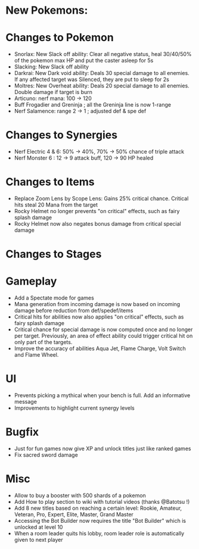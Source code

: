 # New Pokemons:


# Changes to Pokemon

- Snorlax: New Slack off ability: Clear all negative status, heal 30/40/50% of the pokemon max HP and put the caster asleep for 5s
- Slacking: New Slack off ability
- Darkrai: New Dark void ability: Deals 30 special damage to all enemies. If any affected target was Silenced, they are put to sleep for 2s
- Moltres: New Overheat ability: Deals 20 special damage to all enemies. Double damage if target is burn
- Articuno: nerf mana: 100 → 120
- Buff Frogadier and Greninja ; all the Greninja line is now 1-range
- Nerf Salamence: range 2 → 1 ; adjusted def & spe def

# Changes to Synergies
- Nerf Electric 4 & 6: 50% → 40%, 70% → 50% chance of triple attack
- Nerf Monster 6 : 12 → 9 attack buff, 120 → 90 HP healed

# Changes to Items
- Replace Zoom Lens by Scope Lens: Gains 25% critical chance. Critical hits steal 20 Mana from the target
- Rocky Helmet no longer prevents "on critical" effects, such as fairy splash damage
- Rocky Helmet now also negates bonus damage from critical special damage

# Changes to Stages

# Gameplay
- Add a Spectate mode for games
- Mana generation from incoming damage is now based on incoming damage before reduction from def/spedef/items
- Critical hits for abilities now also applies "on critical" effects, such as fairy splash damage
- Critical chance for special damage is now computed once and no longer per target. Previously, an area of effect ability could trigger critical hit on only part of the targets.
- Improve the accuracy of abilities Aqua Jet, Flame Charge, Volt Switch and Flame Wheel.

# UI
- Prevents picking a mythical when your bench is full. Add an informative message
- Improvements to highlight current synergy levels

# Bugfix
- Just for fun games now give XP and unlock titles just like ranked games
- Fix sacred sword damage

# Misc
- Allow to buy a booster with 500 shards of a pokemon
- Add How to play section to wiki with tutorial videos (thanks @Batotsu !)
- Add 8 new titles based on reaching a certain level: Rookie, Amateur, Veteran, Pro, Expert, Elite, Master, Grand Master
- Accessing the Bot Builder now requires the title "Bot Builder" which is unlocked at level 10
- When a room leader quits his lobby, room leader role is automatically given to next player
